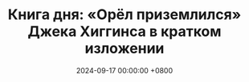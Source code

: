---
title: "Книга дня: «Орёл приземлился» Джека Хиггинса в кратком изложении"
description: >-
  🦅 «Орёл приземлился» — захватывающий военный триллер о миссии нацистских диверсантов во время Второй мировой войны, наполненный напряжением и интригами. Захватывающий шпионский роман "Орёл приземлился" Джека Хиггинса о миссии в годы Второй мировой войны. Интриги, риск и исторический триллер!
date: 2024-09-17 00:00:00 +0800
categories: [Мышление, Конспекты-книг]
tags:
  [
    орёл-приземлился,
    джек-хиггинс,
    вторая-мировая-война,
    шпионский-роман,
    исторический-триллер,
    нацистская-оккупация,
    союзные-войска,
    шпионаж,
    историческая-проза,
    военные-интриги,
    книги-джека-хиггинса,
    шпионский-триллер,
    военная-литература
  ]
image: 
alt: Обложка книги Орёл приземлился Джека Хиггинса
fallback:
  - 
  - 
---